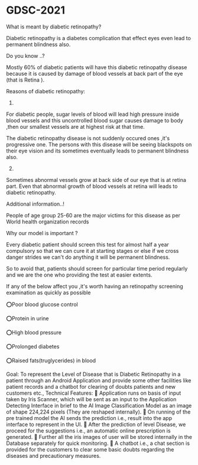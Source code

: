 # GDSC-2021

What is meant by diabetic retinopathy?

Diabetic retinopathy is a diabetes complication that effect eyes even lead to permanent blindness also.

Do you know ..? 

Mostly 60% of diabetic patients will have this diabetic retinopathy disease because it is caused by damage of blood vessels at back part of the eye (that is Retina ).

Reasons of diabetic retinopathy:

1.
For diabetic people, sugar levels of blood will lead high pressure inside blood vessels and this uncontrolled blood sugar causes damage to body ,then our smallest vessels are at highest risk at that time.

The diabetic retinopathy disease is not suddenly occured ones ,it's progressive one. The persons with this disease will be seeing blackspots  on their eye  vision and its sometimes eventually leads to permanent blindness also.


2.
Sometimes abnormal vessels grow at back side of our eye that is at retina part. Even that abnormal growth of blood vessels at retina will leads to diabetic retinopathy.

Additional information..!

People of age group 25-60 are the major victims for this disease as per World health organization records 

Why our model is important ?

Every diabetic patient should screen this test for almost half a year compulsory so that we can cure it at starting stages or else if we cross danger strides we can't do anything it will be permanent blindness.

So to avoid that, patients should screen for particular time period regularly and we are the one who providing the test at easier extents.

If any of the below affect you ,it's worth having an retinopathy screening examination as quickly as possible

⭕Poor blood glucose control

⭕Protein in urine

⭕High blood pressure

⭕Prolonged diabetes

⭕Raised fats(truglycerides) in blood


Goal: To represent the Level of Disease that is Diabetic Retinopathy in a patient through an Android Application and provide some other facilities like patient records and a chatbot for clearing of doubts patients and new customers etc.,
Technical Features:
	Application runs on basis of input taken by Iris Scanner, which will be sent as an input to the Application Detecting Interface in brief to the AI Image Classification Model as an image of shape 224,224 pixels (They are reshaped internally).
	On running of the pre trained model the AI sends the prediction i.e., result into the app interface to represent in the UI. 
	After the prediction of level Disease, we proceed for the suggestions i.e., an automatic online prescription is generated. 
	Further all the iris images of user will be stored internally in the Database separately for quick monitoring.
	A chatbot i.e., a chat section is provided for the customers to clear some basic doubts regarding the diseases and precautionary measures.
